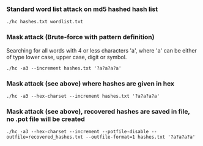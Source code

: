 ### Standard word list attack on md5 hashed hash list

```./hc hashes.txt wordlist.txt```

### Mask attack (Brute-force with pattern definition)
Searching for all words with 4 or less characters 'a', where 'a' can be either of type lower case, upper case, digit or symbol. 

```
./hc -a3 --increment hashes.txt '?a?a?a?a'
```

### Mask attack (see above) where hashes are given in hex

```
./hc -a3 --hex-charset --increment hashes.txt '?a?a?a?a'
```

### Mask attack (see above), recovered hashes are saved in file, no .pot file will be created

```
./hc -a3 --hex-charset --increment --potfile-disable --outfile=recovered_hashes.txt --outfile-format=1 hashes.txt '?a?a?a?a'
```